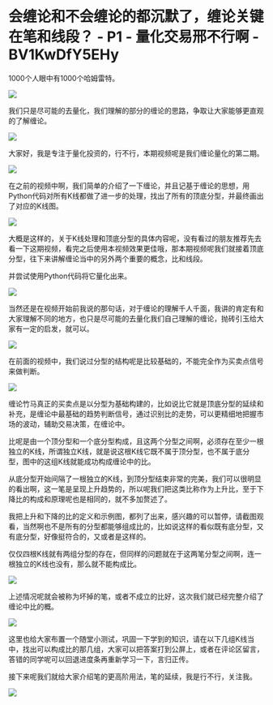# 会缠论和不会缠论的都沉默了，缠论关键在笔和线段？ - P1 - 量化交易邢不行啊 - BV1KwDfY5EHy

1000个人眼中有1000个哈姆雷特。

![](img/f68e79b83d790ed7a449c0b463c0f3f4_1.png)

我们只是尽可能的去量化，我们理解的部分的缠论的思路，争取让大家能够更直观的了解缠论。

![](img/f68e79b83d790ed7a449c0b463c0f3f4_3.png)

大家好，我是专注于量化投资的，行不行，本期视频呢是我们缠论量化的第二期。

![](img/f68e79b83d790ed7a449c0b463c0f3f4_5.png)

在之前的视频中啊，我们简单的介绍了一下缠论，并且记基于缠论的思想，用Python代码对所有K线都做了进一步的处理，找出了所有的顶底分型，并最终画出了对应的K线图。



![](img/f68e79b83d790ed7a449c0b463c0f3f4_7.png)

大概是这样的，关于K线处理和顶底分型的具体内容呢，没有看过的朋友推荐先去看一下这期视频，看完之后使用本视频效果更佳哦，那本期视频呢我们就接着顶底分型，往下来讲解缠论当中的另外两个重要的概念，比和线段。

并尝试使用Python代码将它量化出来。

![](img/f68e79b83d790ed7a449c0b463c0f3f4_9.png)

当然还是在视频开始前我说的那句话，对于缠论的理解千人千面，我讲的肯定有和大家理解不同的地方，也只是尽可能的去量化我们自己理解的缠论，抛砖引玉给大家有一定的启发，就可以。



![](img/f68e79b83d790ed7a449c0b463c0f3f4_11.png)

在前面的视频中，我们说过分型的结构呢是比较基础的，不能完全作为买卖点信号来做判断。

![](img/f68e79b83d790ed7a449c0b463c0f3f4_13.png)

缠论竹马真正的买卖点是以分型为基础构建的，比如说比它就是顶底分型的延续和补充，是缠论中最基础的趋势判断信号，通过识别比的走势，可以更精细地把握市场的波动，辅助交易决策，在缠论中。

比呢是由一个顶分型和一个底分型构成，且这两个分型之间啊，必须存在至少一根独立的K线，所谓独立K线，就是说这根K线它既不属于顶分型，也不属于底分型，图中的这组K线就能成功构成缠论中的比。

从底分型开始间隔了一根独立的K线，到顶分型结束非常的完美，我们可以很明显的看出啊，这一笔是呈现上升趋势的，所以呢我们把这类比称作为上升比，至于下降比的构成和原理呢也是相同的，就不多加赘述了。

我把上升和下降的比的定义和示例图，都列了出来，感兴趣的可以暂停，请截图观看，当然啊也不是所有的分型都能够组成比的，比如说这样的看似既有底分型，又有底分型，好像挺符合的，又或者是这样的。

仅仅四根K线就有两组分型的存在，但同样的问题就在于这两笔分型之间啊，连一根独立的K线也没有，那么就不能构成比。



![](img/f68e79b83d790ed7a449c0b463c0f3f4_15.png)

上述情况呢就会被称为坏掉的笔，或者不成立的比好，这次我们就已经完整介绍了缠论中比的概。

![](img/f68e79b83d790ed7a449c0b463c0f3f4_17.png)

这里也给大家布置一个随堂小测试，巩固一下学到的知识，请在以下几组K线当中，找出可以构成比的那几组，大家可以把答案打到公屏上，或者在评论区留言，答错的同学呢可以回退进度条再重新学习一下，言归正传。

接下来呢我们就给大家介绍笔的更高阶用法，笔的延续，我是行不行，关注我。

![](img/f68e79b83d790ed7a449c0b463c0f3f4_19.png)